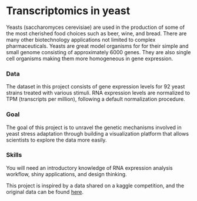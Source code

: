 # Transcriptomics in yeast

Yeasts (saccharomyces cerevisiae) are used in the production of some of the most cherished food choices such as beer, wine, and bread. There are many other biotechnology applications not limited to complex pharmaceuticals. 
Yeasts are great model organisms for for their simple and small genome consisting of approximately 6000 genes. They are also single cell organisms making them more homogeneous in gene expression.


### Data
The dataset in this project consists of gene expression levels for 92 yeast strains treated with various stimuli. RNA expression levels are normalized to TPM (transcripts per million), following a default normalization procedure. 

### Goal
The goal of this project is to unravel the genetic mechanisms involved in yeast stress adaptation through building a visualization platform that allows scientists to explore the data more easily. 


### Skills
You will need an introductory knowledge of RNA expression analysis workflow, shiny applications, and design thinking.

This project is inspired by a data shared on a kaggle competition, and the original data can be found [here](https://www.kaggle.com/costalaether/yeast-transcriptomics).








